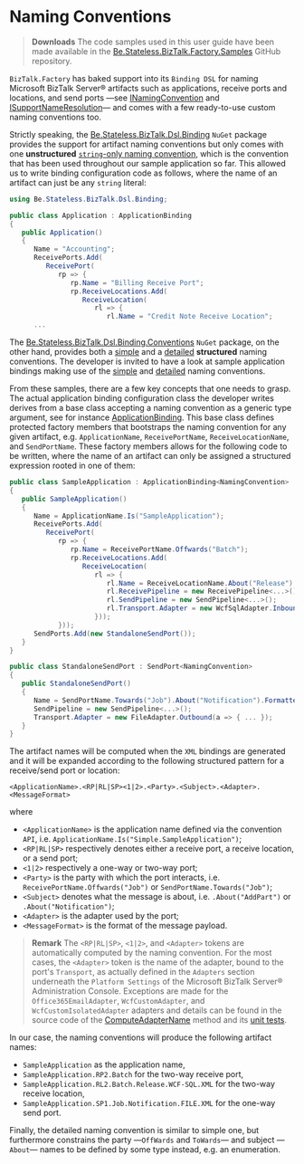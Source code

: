﻿# Naming Conventions

> **Downloads** The code samples used in this user guide have been made available in the [Be.Stateless.BizTalk.Factory.Samples][github.samples] GitHub repository.

`BizTalk.Factory` has baked support into its `Binding DSL` for naming Microsoft BizTalk Server® artifacts such as applications, receive ports and locations, and send ports &mdash;see [INamingConvention][i-naming-convention] and [ISupportNameResolution][i-support-name-resolution]&mdash; and comes with a few ready-to-use custom naming conventions too.

Strictly speaking, the [Be.Stateless.BizTalk.Dsl.Binding][nuget] `NuGet` package provides the support for artifact naming conventions but only comes with one **unstructured** [`string`-only naming convention][application-binding-convention-string], which is the convention that has been used throughout our sample application so far. This allowed us to write binding configuration code as follows, where the name of an artifact can just be any `string` literal:

```csharp
using Be.Stateless.BizTalk.Dsl.Binding;

public class Application : ApplicationBinding
{
   public Application()
   {
      Name = "Accounting";
      ReceivePorts.Add(
         ReceivePort(
            rp => {
               rp.Name = "Billing Receive Port";
               rp.ReceiveLocations.Add(
                  ReceiveLocation(
                     rl => {
                        rl.Name = "Credit Note Receive Location";
      ...
```

The [Be.Stateless.BizTalk.Dsl.Binding.Conventions][nuget.conventions] `NuGet` package, on the other hand, provides both a [simple][simple-naming-convention] and a [detailed][detailed-naming-convention] **structured** naming conventions. The developer is invited to have a look at sample application bindings making use of the [simple][simple-naming-convention-sample] and [detailed][detailed-naming-convention-sample] naming conventions.

From these samples, there are a few key concepts that one needs to grasp. The actual application binding configuration class the developer writes derives from a base class accepting a naming convention as a generic type argument, see for instance [ApplicationBinding][application-binding-convention-structured]. This base class defines protected factory members that bootstraps the naming convention for any given artifact, e.g. `ApplicationName`, `ReceivePortName`, `ReceiveLocationName`, and `SendPortName`. These factory members allows for the following code to be written, where the name of an artifact can only be assigned a structured expression rooted in one of them:

```csharp
public class SampleApplication : ApplicationBinding<NamingConvention>
{
   public SampleApplication()
   {
      Name = ApplicationName.Is("SampleApplication");
      ReceivePorts.Add(
         ReceivePort(
            rp => {
               rp.Name = ReceivePortName.Offwards("Batch");
               rp.ReceiveLocations.Add(
                  ReceiveLocation(
                     rl => {
                        rl.Name = ReceiveLocationName.About("Release").FormattedAs.Xml;
                        rl.ReceivePipeline = new ReceivePipeline<...>();
                        rl.SendPipeline = new SendPipeline<...>();
                        rl.Transport.Adapter = new WcfSqlAdapter.Inbound(a => { ... });
                     }));
            }));
      SendPorts.Add(new StandaloneSendPort());
   }
}

public class StandaloneSendPort : SendPort<NamingConvention>
{
   public StandaloneSendPort()
   {
      Name = SendPortName.Towards("Job").About("Notification").FormattedAs.Xml;
      SendPipeline = new SendPipeline<...>();
      Transport.Adapter = new FileAdapter.Outbound(a => { ... });
   }
}
```

The artifact names will be computed when the `XML` bindings are generated and it will be expanded according to the following structured pattern for a receive/send port or location:

```
<ApplicationName>.<RP|RL|SP><1|2>.<Party>.<Subject>.<Adapter>.<MessageFormat>
```

where

- `<ApplicationName>` is the application name defined via the convention `API`, i.e. `ApplicationName.Is("Simple.SampleApplication")`;
- `<RP|RL|SP>` respectively denotes either a receive port, a receive location, or a send port;
- `<1|2>` respectively a one-way or two-way port;
- `<Party>` is the party with which the port interacts, i.e. `ReceivePortName.Offwards("Job")` or `SendPortName.Towards("Job")`;
- `<Subject>` denotes what the message is about, i.e. `.About("AddPart")` or `.About("Notification")`;
- `<Adapter>` is the adapter used by the port;
- `<MessageFormat>` is the format of the message payload.

> **Remark** The `<RP|RL|SP>`, `<1|2>`, and `<Adapter>` tokens are automatically computed by the naming convention. For the most cases, the `<Adapter>` token is the name of the adapter, bound to the port's `Transport`, as actually defined in the `Adapters` section underneath the `Platform Settings` of the Microsoft BizTalk Server® Administration Console. Exceptions are made for the `Office365EmailAdapter`, `WcfCustomAdapter`, and `WcfCustomIsolatedAdapter` adapters and details can be found in the source code of the [ComputeAdapterName][naming-convention-compute-adapter-name] method and its [unit tests][naming-convention-compute-adapter-name-tests].

In our case, the naming conventions will produce the following artifact names:

- `SampleApplication` as the application name,
- `SampleApplication.RP2.Batch` for the two-way receive port,
- `SampleApplication.RL2.Batch.Release.WCF-SQL.XML` for the two-way receive location,
- `SampleApplication.SP1.Job.Notification.FILE.XML` for the one-way send port.

Finally, the detailed naming convention is similar to simple one, but furthermore constrains the party &mdash;`OffWards` and `ToWards`&mdash; and subject &mdash;`About`&mdash; names to be defined by some type instead, e.g. an enumeration.

<!-- TODO aggregate token in convention -->

<!-- links -->

[github.samples]: https://github.com/icraftsoftware/Be.Stateless.BizTalk.Factory.Samples
[nuget.conventions]: https://www.nuget.org/packages/Be.Stateless.BizTalk.Dsl.Binding.Conventions
[nuget]: https://www.nuget.org/packages/Be.Stateless.BizTalk.Dsl.Binding "Be.Stateless.BizTalk.Dsl.Binding NuGet Package"

<!--  -->

[application-binding-convention-string]: https://github.com/icraftsoftware/Be.Stateless.BizTalk.Dsl.Binding/blob/master/src/Be.Stateless.BizTalk.Dsl.Binding/Dsl/Binding/ApplicationBinding.cs
[application-binding-convention-structured]: https://github.com/icraftsoftware/Be.Stateless.BizTalk.Dsl.Binding/blob/master/src/Be.Stateless.BizTalk.Dsl.Binding.Conventions/Dsl/Binding/Convention/ApplicationBinding.cs
[detailed-naming-convention-sample]: https://github.com/icraftsoftware/Be.Stateless.BizTalk.Dsl.Binding/blob/master/src/Be.Stateless.BizTalk.Dsl.Binding.Dummies/Dummies/Bindings/Detailed/SampleApplication.cs
[detailed-naming-convention]: https://github.com/icraftsoftware/Be.Stateless.BizTalk.Dsl.Binding/blob/master/src/Be.Stateless.BizTalk.Dsl.Binding.Conventions/Dsl/Binding/Convention/Detailed/NamingConvention.cs
[i-naming-convention]: https://github.com/icraftsoftware/Be.Stateless.BizTalk.Dsl.Binding/blob/master/src/Be.Stateless.BizTalk.Dsl.Binding/Dsl/Binding/Convention/INamingConvention.cs
[i-support-name-resolution]: https://github.com/icraftsoftware/Be.Stateless.BizTalk.Dsl.Binding/blob/master/src/Be.Stateless.BizTalk.Dsl.Binding/Dsl/Binding/Convention/ISupportNameResolution.cs
[naming-convention-compute-adapter-name-tests]: https://github.com/icraftsoftware/Be.Stateless.BizTalk.Dsl.Binding/blob/master/src/Be.Stateless.BizTalk.Dsl.Binding.Conventions.Tests/Dsl/Binding/Convention/NamingConventionBaseFixture.cs#L58
[naming-convention-compute-adapter-name]: https://github.com/icraftsoftware/Be.Stateless.BizTalk.Dsl.Binding/blob/master/src/Be.Stateless.BizTalk.Dsl.Binding.Conventions/Dsl/Binding/Convention/NamingConventionBase.cs#L139
[simple-naming-convention-sample]: https://github.com/icraftsoftware/Be.Stateless.BizTalk.Dsl.Binding/blob/master/src/Be.Stateless.BizTalk.Dsl.Binding.Dummies/Dummies/Bindings/Simple/SampleApplication.cs
[simple-naming-convention]: https://github.com/icraftsoftware/Be.Stateless.BizTalk.Dsl.Binding/blob/master/src/Be.Stateless.BizTalk.Dsl.Binding.Conventions/Dsl/Binding/Convention/Simple/NamingConvention.cs

<!--
cSpell:ignore offwards
-->
